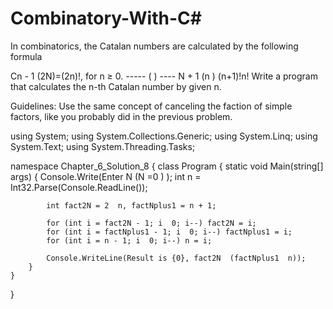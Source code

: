 # Combinatory-With-C#
In combinatorics, the Catalan numbers are calculated by the following formula

Cn -   1    (2N)=(2n)!, for n ≥ 0.
     -----  (  )  ----
     N + 1  (n )   (n+1)!n!
Write a program that calculates the n-th Catalan number by given n.

Guidelines: Use the same concept of canceling the faction of simple factors, like you probably did in the previous problem.

using System;
using System.Collections.Generic;
using System.Linq;
using System.Text;
using System.Threading.Tasks;

namespace Chapter_6_Solution_8
{
    class Program
    {
        static void Main(string[] args)
        {
            Console.Write(Enter N (N =0 ) );
            int n = Int32.Parse(Console.ReadLine());

            int fact2N = 2  n, factNplus1 = n + 1;

            for (int i = fact2N - 1; i  0; i--) fact2N = i;
            for (int i = factNplus1 - 1; i  0; i--) factNplus1 = i;
            for (int i = n - 1; i  0; i--) n = i;

            Console.WriteLine(Result is {0}, fact2N  (factNplus1  n));
        }
    }
}
